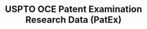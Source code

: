 ---
layout: default
bigquery: https://console.cloud.google.com/bigquery?p=patents-public-data&d=uspto_oce_pair&page=dataset
citation: 'Graham, S. Marco, A., and Miller, A. (2015). “The USPTO Patent Examination
  Research Dataset: A Window on the Process of Patent Examination.”'
contributors: Graham, S. Marco, A., Miller, A.
cost: None
description: The latest version of PatEx (referred to below as the 2020 release) contains
  detailed information on nearly 11.9 million publicly-viewable provisional and non-provisional
  patent applications to the USPTO and over 4.6 million Patent Cooperation Treaty
  (PCT) applications. It is based on data that OCE downloaded from the Patent Examination
  Data System (PEDS) in April, 2021. The PEDS data are sourced from Public PAIR. The
  first time that OCE used PEDS as the basis of PatEx was for the 2019 release. We
  took the PEDS data and organized it into the familiar PatEx data files, which are
  based on the organization of the Public PAIR portal. The data files include information
  on each application’s characteristics, prosecution history, continuation history,
  claims of foreign priority, patent term adjustment history, publication history,
  and correspondence address information.
documentation: 'For the 2019 and later releases, new technical documentation is available
  https://www.uspto.gov/sites/default/files/documents/PatEx-2019-Technical-Doc.pdf


  A document describing the 2014-2017 data sets is available and can be cited as:
  Graham, Stuart J.H. and Marco, Alan C. and Miller, Richard, The USPTO Patent Examination
  Research Dataset: A Window on the Process of Patent Examination (November 30, 2015).
  Available at SSRN: https://ssrn.com/abstract=2702637.'
last_edit: Mon, 04 Apr 2022 19:06:22 GMT
location: https://www.uspto.gov/ip-policy/economic-research/research-datasets/patent-examination-research-dataset-public-pair
maintained_by: EconomicsData@uspto.gov
related_publications: https://ssrn.com/abstract=29956744, https://ssrn.com/abstract=2702637
schema_fields: '[''earliest_pgpub_number'', ''examiner_id'', ''aia_first_to_file'',
  ''parent_country'', ''inventor_country_code'', ''inventor_address_type'', ''examiner_name_last'',
  ''appl_status_code'', ''parent_country_code'', ''abandon_date'', ''status_code'',
  ''file_location_date'', ''confirm_number'', ''correspondence_country_name'', ''inventor_country_name'',
  ''examiner_art_unit'', ''event_code'', ''uspc_class'', ''event_description'', ''inventor_name_middle'',
  ''correspondence_city'', ''correspondence_country_code'', ''correspondence_name_line_2'',
  ''application_type'', ''correspondence_region_code'', ''invention_subject_matter'',
  ''appl_status_date'', ''parent_application_number'', ''examiner_name_middle'', ''application_number'',
  ''wipo_pub_number'', ''uspc_subclass'', ''inventor_name_last'', ''small_entity_indicator'',
  ''patent_number'', ''continuation_type'', ''foreign_parent_date'', ''wipo_pub_date'',
  ''file_location'', ''inventor_name_first'', ''status_description'', ''application_number_pair'',
  ''filing_date'', ''inventor_region_code'', ''correspondence_region_name'', ''examiner_name_first'',
  ''foreign_parent_id'', ''child_application_number'', ''correspondence_name_line_1'',
  ''sequence_number'', ''patent_issue_date'', ''correspondence_postal_code'', ''atty_docket_number'',
  ''recorded_date'', ''disposal_type'', ''invention_title'', ''correspondence_street_line_1'',
  ''correspondence_street_line_2'', ''child_filing_date'', ''parent_filing_date'',
  ''customer_number'', ''earliest_pgpub_date'', ''inventor_rank'']'
shortname: patex
tags:
- patents
- legal
- history
terms_of_use: 'USPTO’s online databases are not designed or intended to be a source
  for bulk downloads of USPTO data when accessed through the website’s interfaces.
  Individuals, companies, IP addresses, or blocks of IP addresses who, in effect,
  deny or decrease service by generating unusually high numbers of database accesses
  (searches, pages, or hits), whether generated manually or in an automated fashion,
  may be denied access to USPTO servers without notice.


  Bulk data products may be separately obtained from the USPTO, either for free or
  at the cost of dissemination. For details, see information on Electronic Bulk Data
  Products: https://www.uspto.gov/learning-and-resources/electronic-bulk-data-products'
title: USPTO OCE Patent Examination Research Data (PatEx)
uuid: 4342caa7-23af-420c-b2f6-6088f133df6a
---
